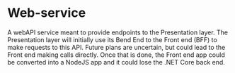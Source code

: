 # Web-service
A webAPI service meant to provide endpoints to the Presentation layer.  The Presentation layer will initially use its Bend End to the Front end (BFF) to make requests to this API.  Future plans are uncertain, but could lead to the Front end making calls directly.  Once that is done, the Front end app could be converted into a NodeJS app and it could lose the .NET Core back end.

